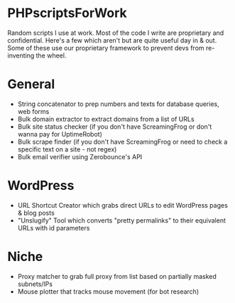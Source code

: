# PHPscriptsForWork

Random scripts I use at work. Most of the code I write are proprietary and confidential. Here's a few which aren't but are quite useful day in & out. Some of these use our proprietary framework to prevent devs from re-inventing the wheel.

# General 
- String concatenator to prep numbers and texts for database queries, web forms
- Bulk domain extractor to extract domains from a list of URLs
- Bulk site status checker (if you don't have ScreamingFrog or don't wanna pay for UptimeRobot)
- Bulk scrape finder (if you don't have ScreamingFrog or need to check a specific text on a site - not regex)
- Bulk email verifier using Zerobounce's API

# WordPress
- URL Shortcut Creator which grabs direct URLs to edit WordPress pages & blog posts 
- "Unslugify" Tool which converts "pretty permalinks" to their equivalent URLs with id parameters 

# Niche
- Proxy matcher to grab full proxy from list based on partially masked subnets/IPs
- Mouse plotter that tracks mouse movement (for bot research)
